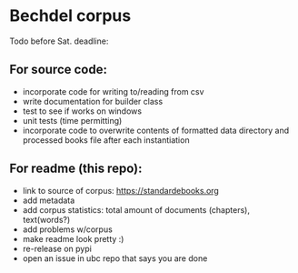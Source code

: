 # Bechdel corpus
Todo before Sat. deadline:
## For source code:
- incorporate code for writing to/reading from csv
- write documentation for builder class
- test to see if works on windows
- unit tests (time permitting)
- incorporate code to overwrite contents of formatted data directory and processed books file after each instantiation

## For readme (this repo):
- link to source of corpus: https://standardebooks.org
- add metadata
- add corpus statistics: total amount of documents (chapters), text(words?)
- add problems w/corpus
- make readme look pretty :)
- re-release on pypi
- open an issue in ubc repo that says you are done
